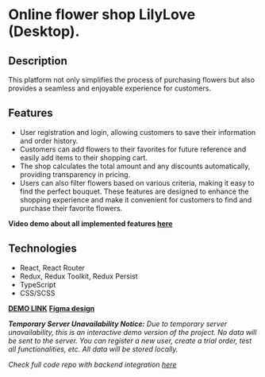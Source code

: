 # Online flower shop LilyLove (Desktop).

## Description
This platform not only simplifies the process of purchasing flowers but also provides a seamless and enjoyable experience for customers.

## Features
- User registration and login, allowing customers to save their information and order history. 
- Customers can add flowers to their favorites for future reference and easily add items to their shopping cart.
- The shop calculates the total amount and any discounts automatically, providing transparency in pricing.
 - Users can also filter flowers based on various criteria, making it easy to find the perfect bouquet. 
These features are designed to enhance the shopping experience and make it convenient for customers to find and purchase their favorite flowers.

**Video demo about all implemented features [here](https://youtu.be/xICWtJwe6VU?si=m8iSzN5txzN9bYJZ&t=128)**

## Technologies
- React, React Router
- Redux, Redux Toolkit, Redux Persist
- TypeScript
- CSS/SCSS
  

**[DEMO LINK](https://daryna-hnidash.github.io/flower-app-repo)**
**[Figma design](https://www.figma.com/file/3SkjdKxGoIuxHU2CGgvV3r/Team-project--LilyLove?type=design&node-id=0-1&mode=design)**


***Temporary Server Unavailability Notice:***
*Due to temporary server unavailability, this is an interactive demo version of the project. No data will be sent to the server. You can register a new user, create a trial order, test all functionalities, etc. All data will be stored locally.*

*Check full code repo with backend integration [here](https://github.com/flower-app)*
